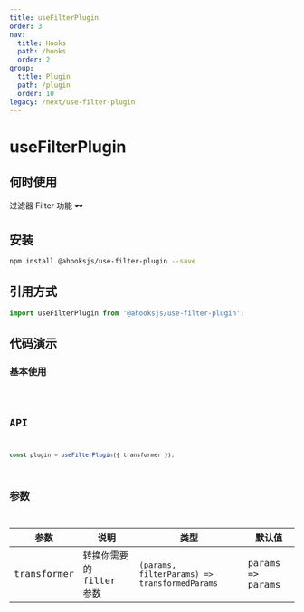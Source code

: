 ```yaml
---
title: useFilterPlugin
order: 3
nav:
  title: Hooks
  path: /hooks
  order: 2
group:
  title: Plugin
  path: /plugin
  order: 10
legacy: /next/use-filter-plugin
---
```


# useFilterPlugin

## 何时使用

过滤器 Filter 功能 🕶

## 安装

```sh
npm install @ahooksjs/use-filter-plugin --save
```

## 引用方式

```js
import useFilterPlugin from '@ahooksjs/use-filter-plugin';
```

## 代码演示

### 基本使用

<code src="./demo/default.tsx" />

## API

```js
const plugin = useFilterPlugin({ transformer });
```

## 参数

| 参数        | 说明                     | 类型                                          | 默认值           |
| ----------- | ------------------------ | --------------------------------------------- | ---------------- |
| transformer | 转换你需要的 filter 参数 | `(params, filterParams) => transformedParams` | params => params |
